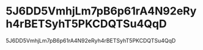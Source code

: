 5J6DD5VmhjLm7pB6p61rA4N92eRyh4rBETSyhT5PKCDQTSu4QqD
===================================================

5J6DD5VmhjLm7pB6p61rA4N92eRyh4rBETSyhT5PKCDQTSu4QqD
